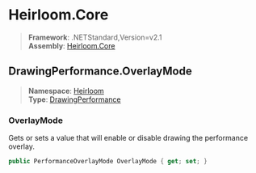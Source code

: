 # Heirloom.Core

> **Framework**: .NETStandard,Version=v2.1  
> **Assembly**: [Heirloom.Core][0]  

## DrawingPerformance.OverlayMode

> **Namespace**: [Heirloom][0]  
> **Type**: [DrawingPerformance][1]  

### OverlayMode

Gets or sets a value that will enable or disable drawing the performance overlay.

```cs
public PerformanceOverlayMode OverlayMode { get; set; }
```

[0]: ../../../Heirloom.Core.md
[1]: ../DrawingPerformance.md
